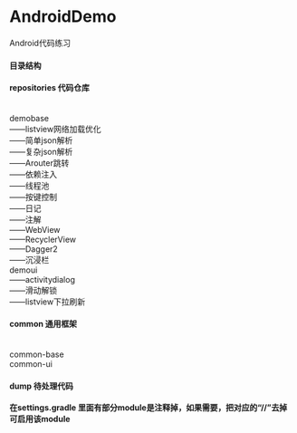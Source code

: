 # AndroidDemo

Android代码练习

#### 目录结构

#### repositories 代码仓库
<br>demobase
<br>——listview网络加载优化
<br>——简单json解析
<br>——复杂json解析
<br>——Arouter跳转
<br>——依赖注入
<br>——线程池
<br>——按键控制
<br>——日记
<br>——注解
<br>——WebView
<br>——RecyclerView
<br>——Dagger2
<br>——沉浸栏
<br>demoui
<br>——activitydialog
<br>——滑动解锁
<br>——listview下拉刷新

#### common 通用框架
<br>common-base
<br>common-ui

#### dump 待处理代码

**在settings.gradle 里面有部分module是注释掉，如果需要，把对应的“//”去掉可启用该module**


